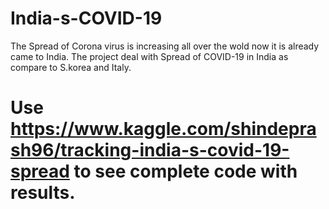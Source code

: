 # India-s-COVID-19
The Spread of Corona virus is increasing all over the wold now it is already came to India. The project deal with Spread of COVID-19 in India as compare to S.korea and Italy.
# Use https://www.kaggle.com/shindeprash96/tracking-india-s-covid-19-spread to see complete code with results. 
